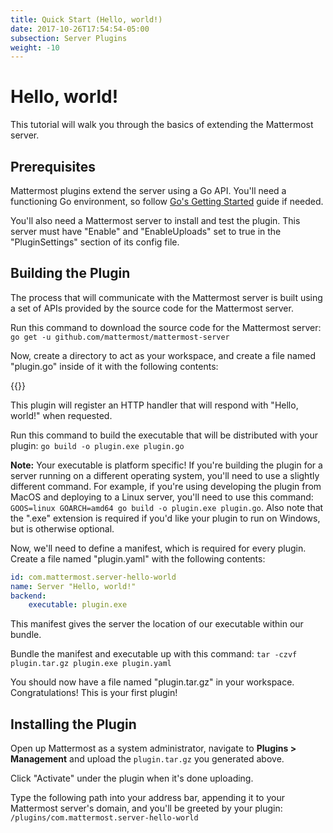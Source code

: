 ```yaml
---
title: Quick Start (Hello, world!)
date: 2017-10-26T17:54:54-05:00
subsection: Server Plugins
weight: -10
---
```


# Hello, world!

This tutorial will walk you through the basics of extending the Mattermost server.

## Prerequisites

Mattermost plugins extend the server using a Go API. You'll need a functioning Go environment, so follow [Go's Getting Started](https://golang.org/doc/install) guide if needed.

You'll also need a Mattermost server to install and test the plugin. This server must have "Enable" and "EnableUploads" set to true in the "PluginSettings" section of its config file.

## Building the Plugin

The process that will communicate with the Mattermost server is built using a set of APIs provided by the source code for the Mattermost server.

Run this command to download the source code for the Mattermost server: `go get -u github.com/mattermost/mattermost-server`

Now, create a directory to act as your workspace, and create a file named "plugin.go" inside of it with the following contents:

{{<plugingoexamplecode name="_helloWorld">}}

This plugin will register an HTTP handler that will respond with "Hello, world!" when requested.

Run this command to build the executable that will be distributed with your plugin: `go build -o plugin.exe plugin.go`

**Note:** Your executable is platform specific! If you're building the plugin for a server running on a different operating system, you'll need to use a slightly different command. For example, if you're using developing the plugin from MacOS and deploying to a Linux server, you'll need to use this command: `GOOS=linux GOARCH=amd64 go build -o plugin.exe plugin.go`. Also note that the ".exe" extension is required if you'd like your plugin to run on Windows, but is otherwise optional.

Now, we'll need to define a manifest, which is required for every plugin. Create a file named "plugin.yaml" with the following contents:

```yaml
id: com.mattermost.server-hello-world
name: Server "Hello, world!"
backend:
    executable: plugin.exe
```

This manifest gives the server the location of our executable within our bundle.

Bundle the manifest and executable up with this command: `tar -czvf plugin.tar.gz plugin.exe plugin.yaml`

You should now have a file named "plugin.tar.gz" in your workspace. Congratulations! This is your first plugin!

## Installing the Plugin

Open up Mattermost as a system administrator, navigate to **Plugins > Management** and upload the `plugin.tar.gz` you generated above.

Click "Activate" under the plugin when it's done uploading.

Type the following path into your address bar, appending it to your Mattermost server's domain, and you'll be greeted by your plugin: `/plugins/com.mattermost.server-hello-world`
